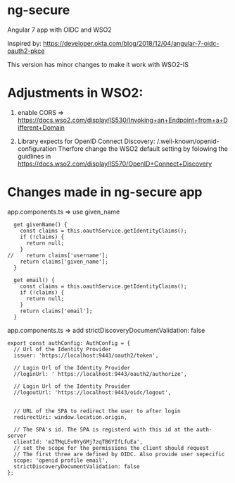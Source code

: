 # ng-secure
Angular 7 app with OIDC and WSO2


Inspired by: https://developer.okta.com/blog/2018/12/04/angular-7-oidc-oauth2-pkce

This version has minor changes to make it work with WSO2-IS


# Adjustments in WSO2:
1) enable CORS => https://docs.wso2.com/display/IS530/Invoking+an+Endpoint+from+a+Different+Domain

2) Library expects for OpenID Connect Discovery:
 <issuer>/.well-known/openid-configuration
Therfore change the WSO2 default setting by folowing the guidlines in https://docs.wso2.com/display/IS570/OpenID+Connect+Discovery


# Changes made in ng-secure app

app.components.ts   =>  use given_name
```
  get givenName() {
    const claims = this.oauthService.getIdentityClaims();
    if (!claims) {
      return null;
    }
//    return claims['username'];
    return claims['given_name'];
  }

  get email() {
    const claims = this.oauthService.getIdentityClaims();
    if (!claims) {
      return null;
    }
    return claims['email'];
  }
```

app.components.ts =>  add strictDiscoveryDocumentValidation: false

```
export const authConfig: AuthConfig = {
  // Url of the Identity Provider
  issuer: 'https://localhost:9443/oauth2/token',

  // Login Url of the Identity Provider
  //loginUrl: '	https://localhost:9443/oauth2/authorize',

  // Login Url of the Identity Provider
  //logoutUrl: 'https://localhost:9443/oidc/logout',


  // URL of the SPA to redirect the user to after login
  redirectUri: window.location.origin,

  // The SPA's id. The SPA is registerd with this id at the auth-server
  clientId: 'm2TMqLEv0YyGMj7zqTB6YIfLfuEa',
  // set the scope for the permissions the client should request
  // The first three are defined by OIDC. Also provide user sepecific
  scope: 'openid profile email',
  strictDiscoveryDocumentValidation: false
};
```
